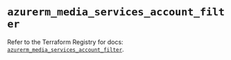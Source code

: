 # `azurerm_media_services_account_filter`

Refer to the Terraform Registry for docs: [`azurerm_media_services_account_filter`](https://registry.terraform.io/providers/hashicorp/azurerm/3.89.0/docs/resources/media_services_account_filter).
